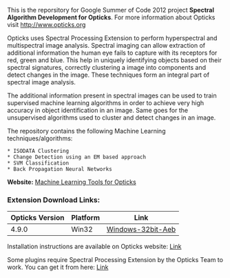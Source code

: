 This is the reporsitory for Google Summer of Code 2012 project **Spectral Algorithm Development for Opticks**.
For more information about Opticks visit http://www.opticks.org

Opticks uses Spectral Processing Extension to perform hyperspectral and multispectral image analysis. Spectral imaging can allow extraction of additional information the human eye fails to capture with its receptors for red, green and blue.
This help in uniquely identifying objects based on their spectral signatures, correctly clustering a image into components and detect changes in the image. These techniques form an integral part of spectral image analysis.

The additional information present in spectral images can be used to train supervised machine learning algorithms in order to achieve very high accuracy in object identification in an image. 
Same goes for the unsupervised algorithms used to cluster and detect changes in an image.

The repository contains the following Machine Learning techniques/algorithms:
```
* ISODATA Clustering
* Change Detection using an EM based approach
* SVM Classification
* Back Propagation Neural Networks
```

**Website:** [Machine Learning Tools for Opticks](http://himanshusingh.github.com/Machine-Learning-Tools-for-Opticks/)

### Extension **Download** Links:

Opticks Version | Platform | Link
--- | --- | ---
4.9.0 | Win32 | [Windows-32bit-Aeb](https://dl.dropbox.com/u/61845016/ML_ToolsWin32.aeb)

Installation instructions are available on Opticks website: [Link](http://opticks.org/confluence/display/opticksExt/How+To+Install+an+Extension)

Some plugins require Spectral Processing Extension by the Opticks Team to work. You can get it from here: [Link](http://opticks.org/confluence/display/opticksExt/Spectral+Processing)
